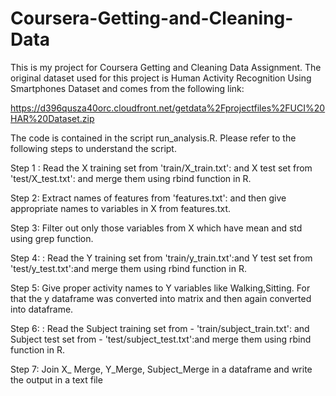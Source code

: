 Coursera-Getting-and-Cleaning-Data
==================================

This is my project for Coursera Getting and Cleaning Data Assignment. The original dataset used for this project is Human Activity Recognition Using Smartphones Dataset and comes from the following link:

https://d396qusza40orc.cloudfront.net/getdata%2Fprojectfiles%2FUCI%20HAR%20Dataset.zip 

The code is contained in the script run_analysis.R. Please refer to the following steps to understand the script.

Step 1 : Read the X training set from 'train/X_train.txt':   and X test set from 'test/X_test.txt': and merge them using rbind function in R.

Step 2: Extract names of features from 'features.txt': and then give appropriate names  to variables in X from features.txt.

Step 3: Filter out only those variables from X which have mean and std using grep function.

Step 4: : Read the Y training set from 'train/y_train.txt':and Y test set from 'test/y_test.txt':and merge them using rbind function in R.

Step 5: Give proper activity names to Y variables like Walking,Sitting. For that the y dataframe was converted into matrix and then again converted into dataframe.

Step 6: : Read the Subject training set from - 'train/subject_train.txt': and Subject  test set from - 'test/subject_test.txt':and merge them using rbind function in R.

Step 7: Join X_ Merge, Y_Merge, Subject_Merge  in a dataframe and write the output in a text file

